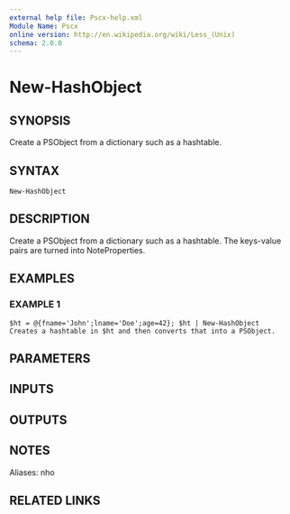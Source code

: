 ```yaml
---
external help file: Pscx-help.xml
Module Name: Pscx
online version: http://en.wikipedia.org/wiki/Less_(Unix)
schema: 2.0.0
---
```


# New-HashObject

## SYNOPSIS
Create a PSObject from a dictionary such as a hashtable.

## SYNTAX

```
New-HashObject
```

## DESCRIPTION
Create a PSObject from a dictionary such as a hashtable. 
The keys-value
pairs are turned into NoteProperties.

## EXAMPLES

### EXAMPLE 1
```
$ht = @{fname='John';lname='Doe';age=42}; $ht | New-HashObject
Creates a hashtable in $ht and then converts that into a PSObject.
```

## PARAMETERS

## INPUTS

## OUTPUTS

## NOTES
Aliases:  nho

## RELATED LINKS
